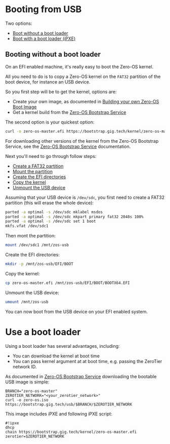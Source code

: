# Booting from USB

Two options:
- [Boot without a boot loader](#no-bootloader)
- [Boot with a boot loader (iPXE)](#ipxe)

<a id="no-bootloader"></a>
## Booting without a boot loader

On an EFI enabled machine, it's really easy to boot the Zero-OS kernel.

All you need to do is to copy a Zero-OS kernel on the `FAT32` partition of the boot device, for instance an USB device.

So you first step will be to get the kernel, options are:
- Create your own image, as documented in [Building your own Zero-OS Boot Image](../building/README.md)
- Get a kernel build from the [Zero-OS Bootstrap Service](https://bootstrap.gig.tech)

The second option is your quickest option:
```bash
curl -o zero-os-master.efi https://bootstrap.gig.tech/kernel/zero-os-master.efi
```

For downloading other versions of the kernel from the Zero-OS Bootstrap Service, see the [Zero-OS Bootstrap Service](bootstrap/README.md) documentation.

Next you'll need to go through follow steps:
- [Create a FAT32 partition](#fat32)
- [Mount the partition](#mount)
- [Create the EFI directories](#efi-dirs)
- [Copy the kernel](#copy)
- [Unmount the USB device](#unmount)

<a id="fat32"></a>
Assuming that your USB device is `/dev/sdc`, you first need to create a FAT32 partition (this will erase the whole device):
``` bash
parted -a optimal -s /dev/sdc mklabel msdos
parted -a optimal -s /dev/sdc mkpart primary fat32 2048s 100%
parted -a optimal -s /dev/sdc set 1 boot
mkfs.vfat /dev/sdc1
```

<a id="mount"></a>
Then mont the partition:
```bash
mount /dev/sdc1 /mnt/zos-usb
```

<a id="efi-dirs"></a>
Create the EFI directories:
```bash
mkdir -p /mnt/zos-usb/EFI/BOOT
```

<a id="copy"></a>
Copy the kernel:
```bash
cp zero-os-master.efi /mnt/zos-usb/EFI/BOOT/BOOTX64.EFI
```

<a id="unmount"></a>
Unmount the USB device:
```bash
umount /mnt/zos-usb
```

You can now boot from the USB device on your EFI enabled system.


<a id="ipxe"></a>
# Use a boot loader

Using a boot loader has several advantages, including:
- You can download the kernel at boot time
- You can pass kernel argument at at boot time, e.g. passing the ZeroTier network ID.


As documented in [Zero-OS Bootstrap Service](../bootstrap/README.md) downloading the bootable USB image is simple:

```
BRANCH="zero-os-master"
ZEROTIER_NETWORK="<your_zerotier_network>"
curl -o zero-os.iso https://bootstrap.gig.tech/usb/$BRANCH/$ZEROTIER_NETWORK
```

This image includes iPXE and following iPXE script:
```
#!ipxe
dhcp
chain https://bootstrap.gig.tech/kernel/zero-os-master.efi zerotier=$ZEROTIER_NETWORK
```
